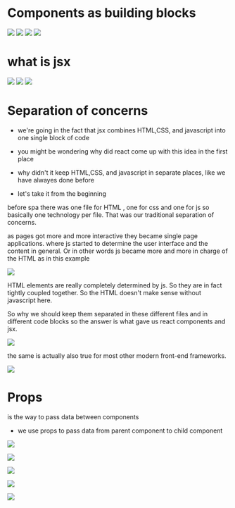 # Components as building blocks

![](./01.jpg)
![](./02.jpg)
![](./03.jpg)
![](./04.jpg)

# what is jsx

![](./05.jpg)
![](./06.jpg)
![](./07.jpg)

# Separation of concerns

- we're going in the fact that jsx combines HTML,CSS, and javascript into one single block of code
- you might be wondering why did react come up with this idea in the first place
- why didn't it keep HTML,CSS, and javascript in separate places, like we have alwayes done before

- let's take it from the beginning

before spa there was one file for HTML , one for css and one for js so basically one technology per file. That was our traditional separation of concerns.

as pages got more and more interactive they became single page applications. where js started to determine the user interface and the content in general.
Or in other words js became more and more in charge of the HTML as in this example

![](./08.jpg)

HTML elements are really completely determined by js. So they are in fact tightly coupled together.
So the HTML doesn't make sense without javascript here.

So why we should keep them separated in these different files and in different code blocks
so the answer is what gave us react components and jsx.

![](./09.jpg)

the same is actually also true for most other modern front-end frameworks.

![](./10.jpg)

# Props

is the way to pass data between components

- we use props to pass data from parent component to child component

![](./11.jpg)

![](./12.jpg)

![](./13.jpg)

![](./14.jpg)

![](./15.jpg)
